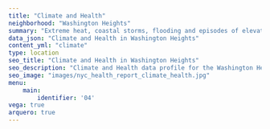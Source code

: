 ```yaml
---
title: "Climate and Health"
neighborhood: "Washington Heights"
summary: "Extreme heat, coastal storms, flooding and episodes of elevated ozone are climate-related hazards that may increase with climate change and have important public health impacts in New York City. Extreme weather can cause power outages, which also threaten public health. This report provides neighborhood indicators of climate-related hazards, vulnerability and health impacts."
data_json: "Climate and Health in Washington Heights"
content_yml: "climate"
type: location
seo_title: "Climate and Health in Washington Heights"
seo_description: "Climate and Health data profile for the Washington Heights neighborhood of NYC."
seo_image: "images/nyc_health_report_climate_health.jpg"
menu:
    main:
        identifier: '04'
vega: true
arquero: true
---
```

